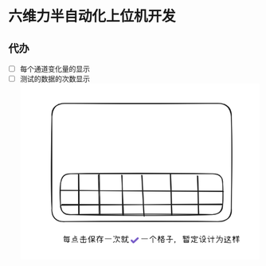 # 六维力半自动化上位机开发

## 代办

* [ ]  每个通道变化量的显示
* [ ]  测试的数据的次数显示
  ![image.png](https://raw.githubusercontent.com/Spongzi/note-gen-image-sync/master/2025-04/663f3272-8d05-4e63-a342-efb2fa92bc0f.png)
